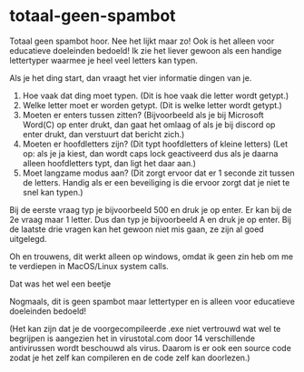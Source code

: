 # totaal-geen-spambot
Totaal geen spambot hoor. Nee het lijkt maar zo! Ook is het alleen voor educatieve doeleinden bedoeld!
Ik zie het liever gewoon als een handige lettertyper waarmee je heel veel letters kan typen.

Als je het ding start, dan vraagt het vier informatie dingen van je.

1. Hoe vaak dat ding moet typen. (Dit is hoe vaak die letter wordt getypt.)
2. Welke letter moet er worden getypt. (Dit is welke letter wordt getypt.)
3. Moeten er enters tussen zitten? (Bijvoorbeeld als je bij Microsoft Word(C) op enter drukt, dan gaat het omlaag of als je bij discord op enter drukt, dan verstuurt dat bericht zich.)
4. Moeten er hoofdletters zijn? (Dit typt hoofdletters of kleine letters) (Let op: als je ja kiest, dan wordt caps lock geactiveerd dus als je daarna alleen hoofdletters typt, dan ligt het daar aan.)
5. Moet langzame modus aan? (Dit zorgt ervoor dat er 1 seconde zit tussen de letters. Handig als er een beveiliging is die ervoor zorgt dat je niet te snel kan typen.)

Bij de eerste vraag typ je bijvoorbeeld 500 en druk je op enter.
Er kan bij de 2e vraag maar 1 letter. Dus dan typ je bijvoorbeeld A en druk je op enter.
Bij de laatste drie vragen kan het gewoon niet mis gaan, ze zijn al goed uitgelegd.

Oh en trouwens, dit werkt alleen op windows, omdat ik geen zin heb om me te verdiepen in MacOS/Linux system calls.

Dat was het wel een beetje

Nogmaals, dit is geen spambot maar lettertyper en is alleen voor educatieve doeleinden bedoeld!

(Het kan zijn dat je de voorgecompileerde .exe niet vertrouwd wat wel te begrijpen is aangezien het in virustotal.com door 14 verschillende antivirussen wordt beschouwd als virus. Daarom is er ook een source code zodat je het zelf kan compileren en de code zelf kan doorlezen.)
